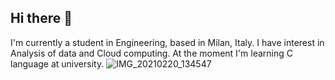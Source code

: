 ## Hi there 👋

<!--
**riccardosegu/riccardosegu** is a ✨ _special_ ✨ repository because its `README.md` (this file) appears on your GitHub profile.

Here are some ideas to get you started:

- 🔭 I’m currently working on ...
- 🌱 I’m currently learning ...
- 👯 I’m looking to collaborate on ...
- 🤔 I’m looking for help with ...
- 💬 Ask me about ...
- 📫 How to reach me: ...
- 😄 Pronouns: ...
- ⚡ Fun fact: ...
-->
I'm currently a student in Engineering, based in Milan, Italy.
I have interest in Analysis of data and Cloud computing. At the moment I'm learning C language at university.
![IMG_20210220_134547](https://github.com/user-attachments/assets/5ba994b5-3af2-4f17-929c-c23a2d106e02)
